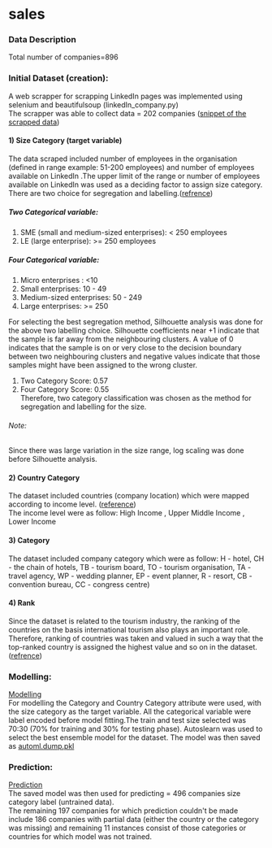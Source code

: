 # sales
### Data Description  
Total number of companies=896  
### Initial Dataset (creation):  
A web scrapper for scrapping LinkedIn pages was implemented using selenium and beautifulsoup (linkedIn_company.py)    
The scrapper was able to collect data = 202 companies ([snippet of the scrapped data](https://github.com/Pahulpreet86/sales/blob/master/example.png))      

#### 1) Size Category (target variable)
The data scraped included number of employees in the organisation (defined in range example: 51-200 employees) and number of employees available on LinkedIn .The upper limit of the range or number of employees available on LinkedIn was used as a deciding factor to assign size category.                                      
There are two choice for segregation and labelling.([refrence](http://ec.europa.eu/eurostat/statistics-explained/index.php/Glossary:Enterprise_size))                          

##### Two Categorical variable:                        
1) SME (small and medium-sized enterprises): < 250 employees           
2) LE (large enterprise): >= 250 employees           
##### Four Categorical variable:           
1) Micro enterprises : <10            
2) Small enterprises: 10 -  49           
3) Medium-sized enterprises: 50 - 249          
4) Large enterprises: >= 250               

For selecting the best segregation method, Silhouette analysis was done for the above two labelling choice. 
Silhouette coefficients near +1 indicate that the sample is far away from the neighbouring clusters. A value of 0 indicates that the sample is on or very close to the decision boundary between two neighbouring clusters and negative values indicate that those samples might have been assigned to the wrong cluster.                  
1) Two Category Score:  0.57                   
2) Four Category Score:  0.55                    
Therefore, two category classification was chosen as the method for segregation and labelling for the size.      

###### Note:
Since there was large variation in the size range, log scaling was done before Silhouette analysis.     

#### 2) Country Category
The dataset included countries (company location) which were mapped according to income level. ([reference](http://www.un.org/en/development/desa/policy/wesp/wesp_current/2014wesp_country_classification.pdf))    
The income level were as follow: High Income , Upper Middle Income , Lower Income

#### 3) Category
The dataset included company category which were as follow: H - hotel, CH - the chain of hotels, TB - tourism board, TO - tourism organisation, TA - travel agency, WP - wedding planner, EP - event planner, R - resort, CB -convention bureau, CC - congress centre)

#### 4) Rank 
Since the dataset is related to the tourism industry, the ranking of the countries on the basis international tourism also plays an important role. Therefore, ranking of countries was taken and valued in such a way that the top-ranked country is assigned the highest value and so on in the dataset.([refrence](https://www.indexmundi.com/facts/indicators/ST.INT.ARVL/rankings))


### Modelling: 
[Modelling](https://github.com/Pahulpreet86/sales/blob/master/Modelling.ipynb)   
For modelling the Category and Country Category attribute were used, with the size category as the target variable. All the categorical variable were label encoded before model fitting.The train and test size selected was 70:30 (70% for training and 30% for testing phase).
Autoslearn was used to select the best ensemble model for the dataset. The model was then saved as [automl.dump.pkl](https://github.com/Pahulpreet86/sales/blob/master/automl.dump.pkl)

### Prediction: 
[Prediction](https://github.com/Pahulpreet86/sales/blob/master/Prediction.ipynb)   
The saved model was then used for predicting = 496 companies size category label (untrained data).   
The remaining 197 companies for which prediction couldn't be made include 186 companies with partial data (either the country or the category was missing) and remaining 11 instances consist of those categories or countries for which model was not trained.
